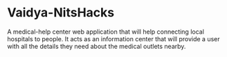 # Vaidya-NitsHacks
A medical-help center web application that will help connecting local hospitals to people. It acts as an information center that will provide a user with all the details they need about the medical outlets nearby.

